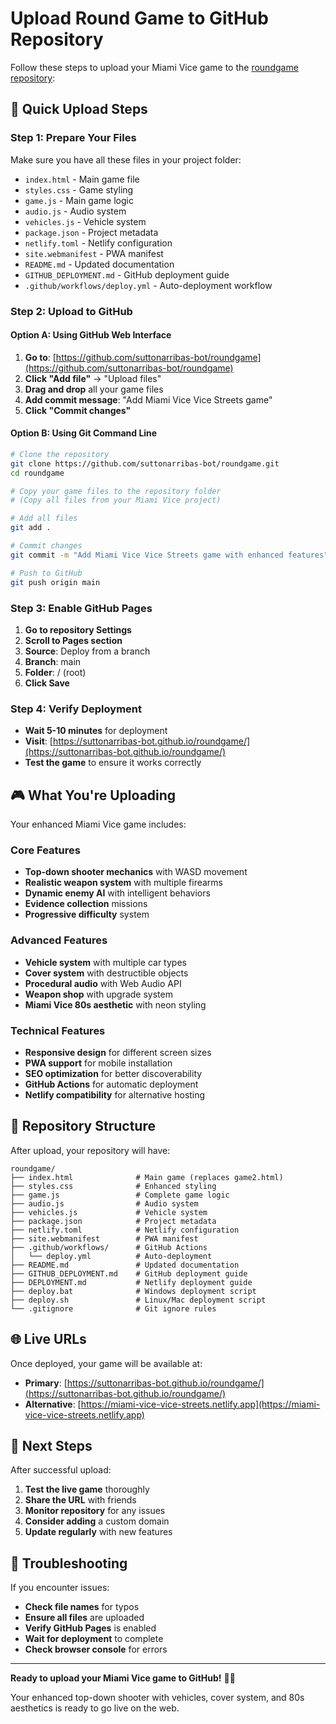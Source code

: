 # Upload Round Game to GitHub Repository

Follow these steps to upload your Miami Vice game to the [roundgame repository](https://github.com/suttonarribas-bot/roundgame):

## 🚀 Quick Upload Steps

### Step 1: Prepare Your Files
Make sure you have all these files in your project folder:
- `index.html` - Main game file
- `styles.css` - Game styling
- `game.js` - Main game logic
- `audio.js` - Audio system
- `vehicles.js` - Vehicle system
- `package.json` - Project metadata
- `netlify.toml` - Netlify configuration
- `site.webmanifest` - PWA manifest
- `README.md` - Updated documentation
- `GITHUB_DEPLOYMENT.md` - GitHub deployment guide
- `.github/workflows/deploy.yml` - Auto-deployment workflow

### Step 2: Upload to GitHub

#### Option A: Using GitHub Web Interface
1. **Go to**: [https://github.com/suttonarribas-bot/roundgame](https://github.com/suttonarribas-bot/roundgame)
2. **Click "Add file"** → "Upload files"
3. **Drag and drop** all your game files
4. **Add commit message**: "Add Miami Vice Vice Streets game"
5. **Click "Commit changes"**

#### Option B: Using Git Command Line
```bash
# Clone the repository
git clone https://github.com/suttonarribas-bot/roundgame.git
cd roundgame

# Copy your game files to the repository folder
# (Copy all files from your Miami Vice project)

# Add all files
git add .

# Commit changes
git commit -m "Add Miami Vice Vice Streets game with enhanced features"

# Push to GitHub
git push origin main
```

### Step 3: Enable GitHub Pages
1. **Go to repository Settings**
2. **Scroll to Pages section**
3. **Source**: Deploy from a branch
4. **Branch**: main
5. **Folder**: / (root)
6. **Click Save**

### Step 4: Verify Deployment
- **Wait 5-10 minutes** for deployment
- **Visit**: [https://suttonarribas-bot.github.io/roundgame/](https://suttonarribas-bot.github.io/roundgame/)
- **Test the game** to ensure it works correctly

## 🎮 What You're Uploading

Your enhanced Miami Vice game includes:

### Core Features
- **Top-down shooter mechanics** with WASD movement
- **Realistic weapon system** with multiple firearms
- **Dynamic enemy AI** with intelligent behaviors
- **Evidence collection** missions
- **Progressive difficulty** system

### Advanced Features
- **Vehicle system** with multiple car types
- **Cover system** with destructible objects
- **Procedural audio** with Web Audio API
- **Weapon shop** with upgrade system
- **Miami Vice 80s aesthetic** with neon styling

### Technical Features
- **Responsive design** for different screen sizes
- **PWA support** for mobile installation
- **SEO optimization** for better discoverability
- **GitHub Actions** for automatic deployment
- **Netlify compatibility** for alternative hosting

## 🔧 Repository Structure

After upload, your repository will have:
```
roundgame/
├── index.html              # Main game (replaces game2.html)
├── styles.css              # Enhanced styling
├── game.js                 # Complete game logic
├── audio.js                # Audio system
├── vehicles.js             # Vehicle system
├── package.json            # Project metadata
├── netlify.toml            # Netlify configuration
├── site.webmanifest        # PWA manifest
├── .github/workflows/      # GitHub Actions
│   └── deploy.yml          # Auto-deployment
├── README.md               # Updated documentation
├── GITHUB_DEPLOYMENT.md    # GitHub deployment guide
├── DEPLOYMENT.md           # Netlify deployment guide
├── deploy.bat              # Windows deployment script
├── deploy.sh               # Linux/Mac deployment script
└── .gitignore              # Git ignore rules
```

## 🌐 Live URLs

Once deployed, your game will be available at:
- **Primary**: [https://suttonarribas-bot.github.io/roundgame/](https://suttonarribas-bot.github.io/roundgame/)
- **Alternative**: [https://miami-vice-vice-streets.netlify.app](https://miami-vice-vice-streets.netlify.app)

## 🎯 Next Steps

After successful upload:
1. **Test the live game** thoroughly
2. **Share the URL** with friends
3. **Monitor repository** for any issues
4. **Consider adding** a custom domain
5. **Update regularly** with new features

## 🚨 Troubleshooting

If you encounter issues:
- **Check file names** for typos
- **Ensure all files** are uploaded
- **Verify GitHub Pages** is enabled
- **Wait for deployment** to complete
- **Check browser console** for errors

---

**Ready to upload your Miami Vice game to GitHub!** 🌴✨

Your enhanced top-down shooter with vehicles, cover system, and 80s aesthetics is ready to go live on the web.
